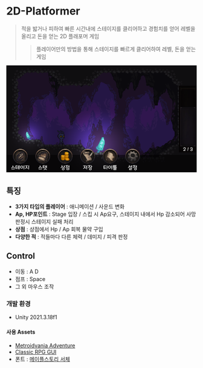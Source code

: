 # 2D-Platformer
> 적을 밟거나 피하여 빠른 시간내에 스테이지를 클리어하고 경험치를 얻어 레벨을 올리고 돈을 얻는 2D 플래포머 게임
>> 플레이어만의 방법을 통해 스테이지를 빠르게 클리어하여 레벨, 돈을 얻는 게임

![image](Image/Lobby.PNG)

## 특징
- **3가지 타입의 플레이어** : 애니메이션 / 사운드 변화
- **Ap, HP포인트** : Stage 입장 / 스킵 시 Ap요구, 스테이지 내에서 Hp 감소되어 사망 판정시 스테이지 실패 처리
- **상점** : 상점에서 Hp / Ap 회복 물약 구입
- **다양한 적** : 적들마다 다른 체력 / 데미지 / 피격 판정

## Control
- 이동 : A D
- 점프 : Space
- 그 외 마우스 조작

### 개발 환경
- Unity 2021.3.18f1

#### 사용 Assets
- [Metroidvania Adventure](https://assetstore.unity.com/packages/2d/metroidvania-adventure-162831)
- [Classic RPG GUI](https://assetstore.unity.com/packages/2d/gui/classic-rpg-gui-160253)
- 폰트 : [메이플스토리 서체](https://maplestory.nexon.com/Media/Font)
